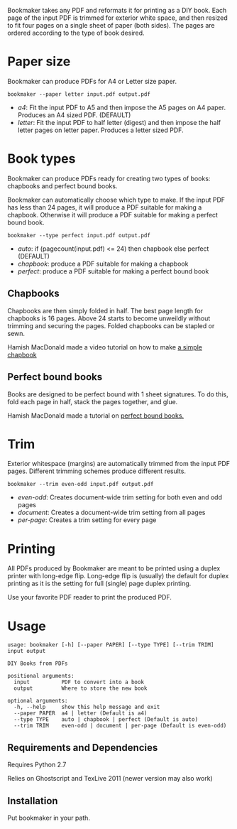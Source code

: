 Bookmaker takes any PDF and reformats it for printing as a DIY book. Each page of the input PDF is trimmed for exterior white space, and then resized to fit four pages on a single sheet of paper (both sides). The pages are ordered according to the type of book desired.

# Paper size

Bookmaker can produce PDFs for A4 or Letter size paper.

    bookmaker --paper letter input.pdf output.pdf

- *a4*: Fit the input PDF to A5 and then impose the A5 pages on A4 paper. Produces an A4 sized PDF. (DEFAULT)
- *letter*: Fit the input PDF to half letter (digest) and then impose the half letter pages on letter paper. Produces a letter sized PDF.

# Book types

Bookmaker can produce PDFs ready for creating two types of books: chapbooks and perfect bound books.

Bookmaker can automatically choose which type to make. If the input PDF has less than 24 pages, it will produce a PDF suitable for making a chapbook. Otherwise it will produce a PDF suitable for making a perfect bound book.

    bookmaker --type perfect input.pdf output.pdf

- *auto*: if (pagecount(input.pdf) <= 24) then chapbook else perfect (DEFAULT)
- *chapbook*: produce a PDF suitable for making a chapbook
- *perfect*: produce a PDF suitable for making a perfect bound book

## Chapbooks

Chapbooks are then simply folded in half. The best page length for chapbooks is 16 pages. Above 24 starts to become unweildly without trimming and securing the pages. Folded chapbooks can be stapled or sewn.

Hamish MacDonald made a video tutorial on how to make [a simple chapbook](http://www.hamishmacdonald.com/books/books/DIYbook_ep16.php)

## Perfect bound books

Books are designed to be perfect bound with 1 sheet signatures. To do this, fold each page in half, stack the pages together, and glue.

Hamish MacDonald made a tutorial on [perfect bound books.](http://www.hamishmacdonald.com/books/books/DIYbook_ep17.php)

# Trim

Exterior whitespace (margins) are automatically trimmed from the input PDF pages. Different trimming schemes produce different results.

    bookmaker --trim even-odd input.pdf output.pdf

- *even-odd*: Creates document-wide trim setting for both even and odd pages
- *document*: Creates a document-wide trim setting from all pages
- *per-page*: Creates a trim setting for every page 

# Printing

All PDFs produced by Bookmaker are meant to be printed using a duplex printer with long-edge flip. Long-edge flip is (usually) the default for duplex printing as it is the setting for full (single) page duplex printing.

Use your favorite PDF reader to print the produced PDF.

# Usage

```
usage: bookmaker [-h] [--paper PAPER] [--type TYPE] [--trim TRIM] input output

DIY Books from PDFs

positional arguments:
  input          PDF to convert into a book
  output         Where to store the new book

optional arguments:
  -h, --help     show this help message and exit
  --paper PAPER  a4 | letter (Default is a4)
  --type TYPE    auto | chapbook | perfect (Default is auto)
  --trim TRIM    even-odd | document | per-page (Default is even-odd)
```

## Requirements and Dependencies

Requires Python 2.7

Relies on Ghostscript and TexLive 2011 (newer version may also work)

## Installation

Put bookmaker in your path.
